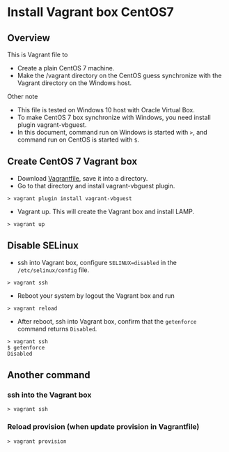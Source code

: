 # Install Vagrant box CentOS7

## Overview
This is Vagrant file to

* Create a plain CentOS 7 machine.
* Make the /vagrant directory on the CentOS guess synchronize with the Vagrant directory on the Windows host.

Other note

* This file is tested on Windows 10 host with Oracle Virtual Box.
* To make CentOS 7 box synchronize with Windows, you need install plugin vagrant-vbguest.
* In this document, command run on Windows is started with `>`, and command run on CentOS is started with `$`.

## Create CentOS 7 Vagrant box

* Download [Vagrantfile](./Vagrantfile), save it into a directory.
* Go to that directory and install vagrant-vbguest plugin.
```shell
> vagrant plugin install vagrant-vbguest
```
* Vagrant up. This will create the Vagrant box and install LAMP.
```shell
> vagrant up
```

## Disable SELinux

* ssh into Vagrant box, configure `SELINUX=disabled` in the `/etc/selinux/config` file.
```shell
> vagrant ssh
```
* Reboot your system by logout the Vagrant box and run
```shell
> vagrant reload
```
* After reboot, ssh into Vagrant box, confirm that the `getenforce` command returns `Disabled`.
```shell
> vagrant ssh
$ getenforce
Disabled
```

## Another command

### ssh into the Vagrant box
```shell
> vagrant ssh
```

### Reload provision (when update provision in Vagrantfile)
```shell
> vagrant provision
```
